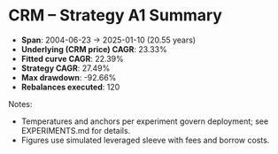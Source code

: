 # CRM – Strategy A1 Summary

- **Span**: 2004-06-23 → 2025-01-10 (20.55 years)
- **Underlying (CRM price) CAGR**: 23.33%
- **Fitted curve CAGR**: 22.39%
- **Strategy CAGR**: 27.49%
- **Max drawdown**: -92.66%
- **Rebalances executed**: 120

Notes:

- Temperatures and anchors per experiment govern deployment; see EXPERIMENTS.md for details.
- Figures use simulated leveraged sleeve with fees and borrow costs.
